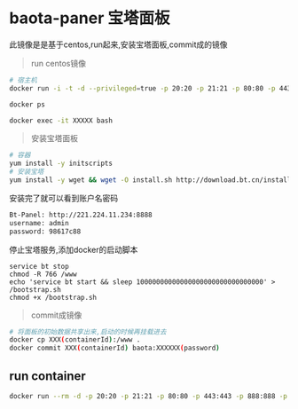 # baota-paner 宝塔面板
此镜像是是基于centos,run起来,安装宝塔面板,commit成的镜像

> run centos镜像
```bash
# 宿主机
docker run -i -t -d --privileged=true -p 20:20 -p 21:21 -p 80:80 -p 443:443 -p 888:888 -p 8888:8888 centos:7.2.1511

docker ps

docker exec -it XXXXX bash

```
> 安装宝塔面板
```bash
# 容器
yum install -y initscripts
# 安装宝塔
yum install -y wget && wget -O install.sh http://download.bt.cn/install/install.sh && sh install.sh

```
安装完了就可以看到账户名密码

```bash
Bt-Panel: http://221.224.11.234:8888
username: admin
password: 98617c88
```
停止宝塔服务,添加docker的启动脚本
```
service bt stop
chmod -R 766 /www
echo 'service bt start && sleep 10000000000000000000000000000000' > /bootstrap.sh
chmod +x /bootstrap.sh
```
> commit成镜像

```bash
# 将面板的初始数据共享出来,启动的时候再挂载进去
docker cp XXX(containerId):/www .
docker commit XXX(containerId) baota:XXXXXX(password)
```

## run container
```bash
docker run --rm -d -p 20:20 -p 21:21 -p 80:80 -p 443:443 -p 888:888 -p 8888:8888 -v $PWD/www:/www chenzhuoqi/baota:5.1-64b0dfc8 bash /bootstrap.sh
```